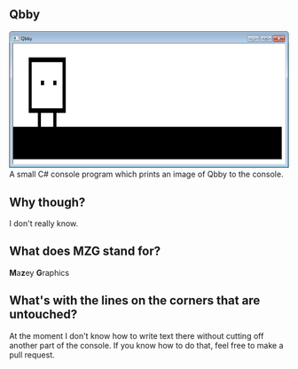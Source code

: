 ## Qbby
![Screenshot](Screenshot.png)
A small C# console program which prints an image of Qbby to the console.

## Why though?
I don't really know.

## What does MZG stand for?
**M**a**z**ey **G**raphics

## What's with the lines on the corners that are untouched?
At the moment I don't know how to write text there without cutting off another part of the console.
If you know how to do that, feel free to make a pull request.